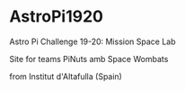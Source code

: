 # AstroPi1920

Astro Pi Challenge 19-20: Mission Space Lab

Site for teams PiNuts amb Space Wombats

from Institut d'Altafulla (Spain)
